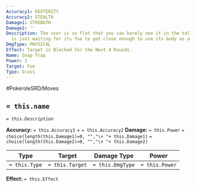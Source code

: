 ```yaml
---
Accuracy1: DEXTERITY
Accuracy2: STEALTH
Damage1: STRENGTH
Damage2: ''
Description: The user is so flat that you can barely see it in the tall grass, it
  is just waiting for its foe to get close enough to use its body as a snare trap.
DmgType: PHYSICAL
Effect: Target is Blocked for the Next 4 Rounds.
Name: Snap Trap
Power: 2
Target: Foe
Type: Grass
---
```


#PokeroleSRD/Moves

## `= this.name` 
*`= this.Description`*

**Accuracy:** `= this.Accuracy1` + `= this.Accuracy2`
**Damage:** `= this.Power` `= choice(length(this.Damage1)=0, "","\+ "+ this.Damage1)` `= choice(length(this.Damage2)=0, "","\+ "+ this.Damage2)`

| Type          | Target          | Damage Type          | Power          |
| ------------- | --------------- | ---------------- | -------------- |
| `= this.Type` | `= this.Target` | `= this.DmgType` | `= this.Power` | 

**Effect:** `= this.Effect`